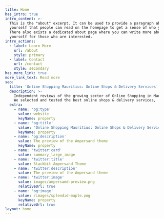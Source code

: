 ```yaml
---
title: Home
has_intro: true
intro_content: >-
  This is the "about" excerpt. It can be used to provide a paragraph about
  yourself that people can read on the homepage to get a sense of who you are.
  There also exists a dedicated about page where you can write more about
  yourself for those who are interested.
intro_actions:
  - label: Learn More
    url: /about
    style: primary
  - label: Contact
    url: /contact
    style: secondary
has_more_link: true
more_link_text: Read more
seo:
  title: 'Online Shopping Mauritius: Online Shops & Delivery Services'
  description: >-
    Independent reviews of the growing sector of Online Shopping in Mauritius.
    We selected and tested the best online shops & delivery services,
  extra:
    - name: 'og:type'
      value: website
      keyName: property
    - name: 'og:title'
      value: 'Online Shopping Mauritius: Online Shops & Delivery Services'
      keyName: property
    - name: 'og:description'
      value: The preview of the Ampersand theme
      keyName: property
    - name: 'twitter:card'
      value: summary_large_image
    - name: 'twitter:title'
      value: Stackbit Ampersand Theme
    - name: 'twitter:description'
      value: The preview of the Ampersand theme
    - name: 'twitter:image'
      value: images/ampersand-preview.png
      relativeUrl: true
    - name: 'og:image'
      value: /images/splendid-maple.png
      keyName: property
      relativeUrl: true
layout: home
---
```

